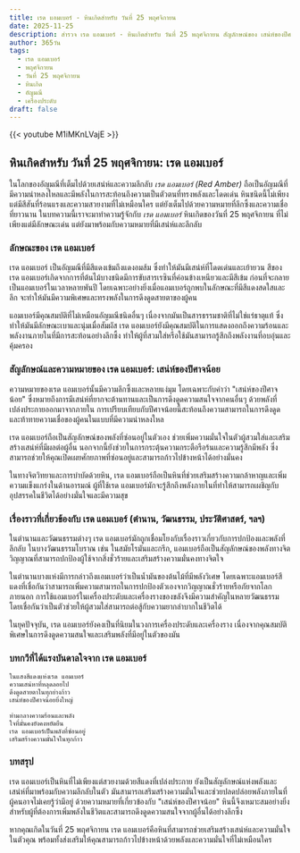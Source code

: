 ```yaml
---
title: เรด แอมเบอร์ - หินเกิดสำหรับ วันที่ 25 พฤศจิกายน
date: 2025-11-25
description: สำรวจ เรด แอมเบอร์ - หินเกิดสำหรับ วันที่ 25 พฤศจิกายน สัญลักษณ์ของ เสน่ห์ของปีศาจน้อย มาเรียนรู้ความหมายลึกซึ้งของหินพิเศษนี้
author: 365วัน
tags:
  - เรด แอมเบอร์
  - พฤศจิกายน
  - วันที่ 25 พฤศจิกายน
  - หินเกิด
  - อัญมณี
  - เครื่องประดับ
draft: false
---
```


{{< youtube M1iMKnLVajE >}}

## หินเกิดสำหรับ วันที่ 25 พฤศจิกายน: เรด แอมเบอร์

ในโลกของอัญมณีที่เต็มไปด้วยเสน่ห์และความลึกลับ _เรด แอมเบอร์ (Red Amber)_ ถือเป็นอัญมณีที่มีความน่าหลงใหลและมีพลังในการสะท้อนถึงความเป็นตัวตนที่ทรงพลังและโดดเด่น หินชนิดนี้ไม่เพียงแต่มีสีสันที่ร้อนแรงและความสวยงามที่ไม่เหมือนใคร แต่ยังเต็มไปด้วยความหมายที่ลึกซึ้งและความเชื่อที่ยาวนาน ในบทความนี้เราจะมาทำความรู้จักกับ _เรด แอมเบอร์_ หินเกิดของวันที่ 25 พฤศจิกายน ที่ไม่เพียงแต่มีลักษณะเด่น แต่ยังมาพร้อมกับความหมายที่มีเสน่ห์และลึกลับ

### ลักษณะของ เรด แอมเบอร์

เรด แอมเบอร์ เป็นอัญมณีที่มีสีแดงเข้มถึงแดงอมส้ม ซึ่งทำให้มันมีเสน่ห์ที่โดดเด่นและเย้ายวน สีของเรด แอมเบอร์เกิดจากการที่ต้นไม้บางชนิดมีการขับสารเรซินที่ค่อนข้างเหนียวและมีสีเข้ม ก่อนที่จะกลายเป็นแอมเบอร์ในเวลาหลายพันปี โดยเฉพาะอย่างยิ่งเมื่อแอมเบอร์ถูกพบในลักษณะที่มีสีแดงสดใสและลึก จะทำให้มันมีความพิเศษและทรงพลังในการดึงดูดสายตาของผู้คน

แอมเบอร์มีคุณสมบัติที่ไม่เหมือนอัญมณีชนิดอื่นๆ เนื่องจากมันเป็นสารธรรมชาติที่ไม่ใช่แร่ธาตุแท้ ซึ่งทำให้มันมีลักษณะเบาและนุ่มเมื่อสัมผัส เรด แอมเบอร์ยังมีคุณสมบัติในการแสดงออกถึงความร้อนและพลังงานภายในที่มีการสะท้อนอย่างลึกซึ้ง ทำให้ผู้ที่สวมใส่หรือใช้มันสามารถรู้สึกถึงพลังงานที่อบอุ่นและคุ้มครอง

### สัญลักษณ์และความหมายของ เรด แอมเบอร์: เสน่ห์ของปีศาจน้อย

ความหมายของเรด แอมเบอร์นั้นมีความลึกซึ้งและหลายแง่มุม โดยเฉพาะกับคำว่า "เสน่ห์ของปีศาจน้อย" ซึ่งหมายถึงการมีเสน่ห์ที่ยากจะต้านทานและเป็นการดึงดูดความสนใจจากคนอื่นๆ ด้วยพลังที่เปล่งประกายออกมาจากภายใน การเปรียบเทียบกับปีศาจน้อยนี้สะท้อนถึงความสามารถในการดึงดูดและท้าทายความเชื่อของผู้คนในแบบที่มีความน่าหลงใหล

เรด แอมเบอร์ถือเป็นสัญลักษณ์ของพลังที่ซ่อนอยู่ในตัวเอง ช่วยเพิ่มความมั่นใจในตัวผู้สวมใส่และเสริมสร้างเสน่ห์ที่มีผลต่อผู้อื่น นอกจากนี้ยังช่วยในการกระตุ้นความกระตือรือร้นและความรู้สึกมีพลัง ซึ่งสามารถช่วยให้คุณเปิดเผยศักยภาพที่ซ่อนอยู่และสามารถก้าวไปข้างหน้าได้อย่างมั่นคง

ในทางจิตวิทยาและการบำบัดด้วยหิน, เรด แอมเบอร์ถือเป็นหินที่ช่วยเสริมสร้างความกล้าหาญและเพิ่มความแข็งแกร่งในด้านอารมณ์ ผู้ที่ใช้เรด แอมเบอร์มักจะรู้สึกถึงพลังภายในที่ทำให้สามารถเผชิญกับอุปสรรคในชีวิตได้อย่างมั่นใจและมีความสุข

### เรื่องราวที่เกี่ยวข้องกับ เรด แอมเบอร์ (ตำนาน, วัฒนธรรม, ประวัติศาสตร์, ฯลฯ)

ในตำนานและวัฒนธรรมต่างๆ เรด แอมเบอร์มักถูกเชื่อมโยงกับเรื่องราวเกี่ยวกับการปกป้องและพลังที่ลึกลับ ในบางวัฒนธรรมโบราณ เช่น ในสมัยโรมันและกรีก, แอมเบอร์ถือเป็นสัญลักษณ์ของพลังทางจิตวิญญาณที่สามารถปกป้องผู้ใช้จากสิ่งชั่วร้ายและเสริมสร้างความมั่นคงทางจิตใจ

ในตำนานบางแห่งมีการกล่าวถึงแอมเบอร์ว่าเป็นน้ำมันของต้นไม้ที่มีพลังวิเศษ โดยเฉพาะแอมเบอร์สีแดงที่เชื่อกันว่าสามารถเพิ่มความสามารถในการปกป้องตัวเองจากวิญญาณชั่วร้ายหรือภัยจากโลกภายนอก การใช้แอมเบอร์ในเครื่องประดับและเครื่องรางของขลังจึงมีความสำคัญในหลายวัฒนธรรม โดยเชื่อกันว่าเป็นตัวช่วยให้ผู้สวมใส่สามารถต่อสู้กับความยากลำบากในชีวิตได้

ในยุคปัจจุบัน, เรด แอมเบอร์ยังคงเป็นที่นิยมในวงการเครื่องประดับและเครื่องราง เนื่องจากคุณสมบัติพิเศษในการดึงดูดความสนใจและเสริมพลังที่มีอยู่ในตัวของมัน

### บทกวีที่ได้แรงบันดาลใจจาก เรด แอมเบอร์

```
ในแสงสีแดงแห่งเรด แอมเบอร์  
ความเสน่หาที่หลุดลอยไป  
ดึงดูดสายตาในทุกย่างก้าว  
เสน่ห์ของปีศาจน้อยยิ่งใหญ่

ท่ามกลางความร้อนและพลัง  
ใจที่มั่นคงยังคงหยัดยืน  
เรด แอมเบอร์เป็นพลังที่ซ่อนอยู่  
เสริมสร้างความมั่นใจในทุกก้าว
```

### บทสรุป

เรด แอมเบอร์เป็นหินที่ไม่เพียงแต่สวยงามด้วยสีแดงที่เปล่งประกาย ยังเป็นสัญลักษณ์แห่งพลังและเสน่ห์ที่มาพร้อมกับความลึกลับในตัว มันสามารถเสริมสร้างความมั่นใจและช่วยปลดปล่อยพลังภายในที่ผู้คนอาจไม่เคยรู้ว่ามีอยู่ ด้วยความหมายที่เกี่ยวข้องกับ "เสน่ห์ของปีศาจน้อย" หินนี้จึงเหมาะสมอย่างยิ่งสำหรับผู้ที่ต้องการเพิ่มพลังในชีวิตและสามารถดึงดูดความสนใจจากผู้อื่นได้อย่างลึกซึ้ง

หากคุณเกิดในวันที่ 25 พฤศจิกายน เรด แอมเบอร์คือหินที่สามารถช่วยเสริมสร้างเสน่ห์และความมั่นใจในตัวคุณ พร้อมทั้งส่งเสริมให้คุณสามารถก้าวไปข้างหน้าด้วยพลังและความมั่นใจที่ไม่เหมือนใคร